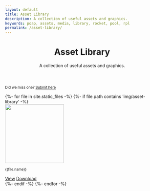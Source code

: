 ```yaml
---
layout: default
title: Asset Library
description: A collection of useful assets and graphics.
keywords: poap, assets, media, library, rocket, pool, rpl
permalink: /asset-library/
---
```



<!-- Header -->
<header class="container py-4 mt-5">
  <div class="text-center">
    <h1 class="display-6 fw-bold mb-3">Asset Library</h1>
    <p class="col-md-10 col-lg-8 mx-auto lead">
      A collection of useful assets and graphics.
    </p>
    <!-- <a href="/poaps" class="btn btn-outline-dark btn-lg px-4 m-1">View POAPs</a> -->
    <!-- <a href="/create-poap" class="btn btn-outline-dark btn-lg px-4 m-1">Create POAP</a> -->
  </div>
</header>


<!-- Content -->
<section class="container py-4">
  <p class="text-center">
    <small>Did we miss one? <a href="{{site.general_form}}">Submit here</a></small>
  </p>
  <div class="row row-cols-auto justify-content-center">
    {%- for file in site.static_files -%}
      {%- if file.path contains 'img/asset-library' -%}
        <div class="col">
          <div class="card mb-3" style="width: 12rem;">
            <img src="{{file.path}}" class="card-img-top mx-auto d-block trans-grid-bg" style="height: 12rem; object-fit: contain;">
            <div class="card-body">
              <p class="card-subtitle lh-1 mt-2 text-muted mb-auto text-break"><small>{{file.name}}</small></p>
              <a href="{{file.path}}" class="btn btn-sm btn-outline-dark mt-3">View</a>
              <a href="{{file.path}}" class="btn btn-sm btn-outline-dark mt-3" download>Download</a>
            </div>
          </div>
        </div>
      {%- endif -%}
    {%- endfor -%}
  </div>
</section>